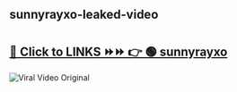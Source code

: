 
 ## sunnyrayxo-leaked-video 

# <h2><a href="https://clipsfans.com/sunnyrayxo&ref=git">🔗 Click to LINKS ⏩⏩ 👉 🟢 sunnyrayxo </a></h2>

<a href="https://clipsfans.com/sunnyrayxo&ref=git" rel="nofollow" data-target="animated-image.originalLink"><img src="https://i.ibb.co.com/xMMVF88/686577567.gif" alt="Viral Video Original" style="max-width: 100%; display: inline-block;" data-target="animated-image.originalImage"></a>
